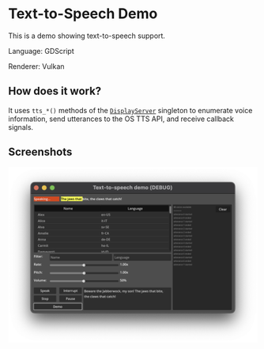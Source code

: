 # Text-to-Speech Demo

This is a demo showing text-to-speech support.

Language: GDScript

Renderer: Vulkan

## How does it work?

It uses `tts_*()` methods of the [`DisplayServer`](https://docs.godotengine.org/en/latest/classes/class_displayserver.html) singleton
to enumerate voice information, send utterances to the OS TTS API, and receive callback signals.

## Screenshots

![Screenshot](screenshots/tts.png)
